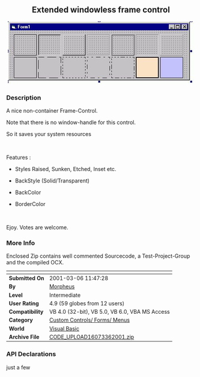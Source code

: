 ﻿<div align="center">

## Extended windowless frame control

<img src="PIC200136623419154.jpg">
</div>

### Description

A nice non-container Frame-Control.<br>

Note that there is no window-handle for this control.<br>

So it saves your system resources<br>

<br>

Features : <br>

- Styles Raised, Sunken, Etched, Inset etc.<br>

- BackStyle (Solid/Transparent)<br>

- BackColor<br>

- BorderColor<br>

<br>

Ejoy. Votes are welcome.<br>
 
### More Info
 
Enclosed Zip contains well commented Sourcecode, a Test-Project-Group and the compiled OCX.


<span>             |<span>
---                |---
**Submitted On**   |2001-03-06 11:47:28
**By**             |[Morpheus](https://github.com/Planet-Source-Code/PSCIndex/blob/master/ByAuthor/morpheus.md)
**Level**          |Intermediate
**User Rating**    |4.9 (59 globes from 12 users)
**Compatibility**  |VB 4\.0 \(32\-bit\), VB 5\.0, VB 6\.0, VBA MS Access
**Category**       |[Custom Controls/ Forms/  Menus](https://github.com/Planet-Source-Code/PSCIndex/blob/master/ByCategory/custom-controls-forms-menus__1-4.md)
**World**          |[Visual Basic](https://github.com/Planet-Source-Code/PSCIndex/blob/master/ByWorld/visual-basic.md)
**Archive File**   |[CODE\_UPLOAD16073362001\.zip](https://github.com/Planet-Source-Code/morpheus-extended-windowless-frame-control__1-21546/archive/master.zip)

### API Declarations

just a few





